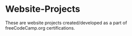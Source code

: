 # Website-Projects

These are website projects created/developed as a part of freeCodeCamp.org certifications.
